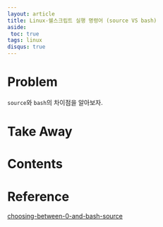 ```yaml
---
layout: article
title: Linux-쉘스크립트 실행 명령어 (source VS bash)
aside:
 toc: true
tags: linux
disqus: true
---
```


# Problem
`source`와 `bash`의 차이점을 알아보자.

# Take Away  

# Contents


# Reference
[choosing-between-0-and-bash-source](https://www.bangseongbeom.com/source-dot.html)

